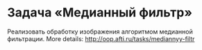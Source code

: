 # Задача «Медианный фильтр»
Реализовать обработку изображения алгоритмом медианной фильтрации. More details: http://oop.afti.ru/tasks/mediannyy-filtr
